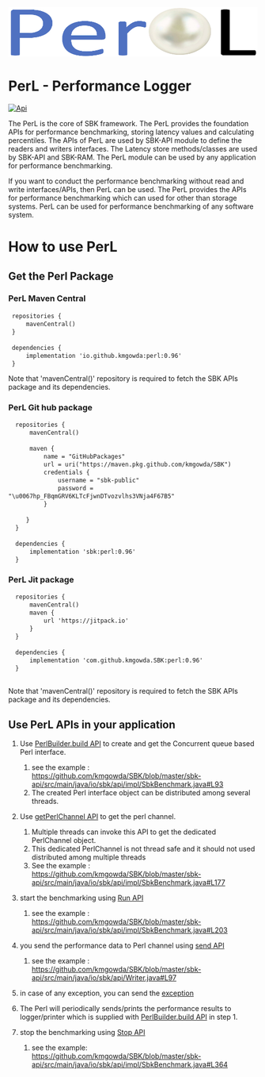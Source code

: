<!--
Copyright (c) KMG. All Rights Reserved.

Licensed under the Apache License, Version 2.0 (the "License");
you may not use this file except in compliance with the License.
You may obtain a copy of the License at

    http://www.apache.org/licenses/LICENSE-2.0
-->

<p align="center">
    <a href="https://kmgowda.github.io/SBK/perl?from=SBK">
        <img src="images/perl-no-background.png" alt="Storage Benchmark Kit" width="650" height="100">
    </a>
</p>

# PerL - Performance Logger

[![Api](https://img.shields.io/badge/PerL-API-brightgreen)](https://kmgowda.github.io/SBK/perl/javadoc/index.html)

The PerL is the core of SBK framework. The PerL provides the foundation APIs for performance benchmarking, storing 
latency values and calculating percentiles. The APIs of PerL are used by SBK-API module to define the readers and writers 
interfaces. The Latency store methods/classes are used by SBK-API and SBK-RAM. The PerL module can be used by any 
application for performance benchmarking.

If you want to conduct the performance benchmarking without read and write interfaces/APIs, then PerL can be used.
The PerL provides the APIs for performance benchmarking which can used for other than storage systems. PerL can be used 
for performance benchmarking of any software system.

# How to use PerL

## Get the Perl Package

### PerL Maven Central

   ```
    repositories {
        mavenCentral()
    }

    dependencies {
        implementation 'io.github.kmgowda:perl:0.96'
    }
   ```
  Note that 'mavenCentral()' repository is required to fetch the SBK APIs package and its dependencies.
 
### PerL Git hub package

  ```
    repositories {
        mavenCentral()

        maven {
            name = "GitHubPackages"
            url = uri("https://maven.pkg.github.com/kmgowda/SBK")
            credentials {
                username = "sbk-public"
                password = "\u0067hp_FBqmGRV6KLTcFjwnDTvozvlhs3VNja4F67B5"
            }   
   
       }
    }

    dependencies {
        implementation 'sbk:perl:0.96'
    }

   ```

### PerL Jit package

  ```
    repositories {
        mavenCentral()
        maven {
            url 'https://jitpack.io'
        }
    }

    dependencies {
        implementation 'com.github.kmgowda.SBK:perl:0.96'
    }
   
   ```

Note that 'mavenCentral()' repository is required to fetch the SBK APIs package and its dependencies.


## Use PerL APIs in your application
1. Use [PerlBuilder.build API](https://kmgowda.github.io/SBK/perl/javadoc/io/perl/api/impl/PerlBuilder.html) to create and get the Concurrent queue based Perl interface.
   1. see the example : https://github.com/kmgowda/SBK/blob/master/sbk-api/src/main/java/io/sbk/api/impl/SbkBenchmark.java#L93   
   2. The created Perl interface object can be distributed among several threads.  

2. Use [getPerlChannel API](https://kmgowda.github.io/SBK/perl/javadoc/io/perl/api/GetPerlChannel.html#getPerlChannel()) 
   to get the perl channel.
   1. Multiple threads can invoke this API to get the dedicated PerlChannel object.
   2. This dedicated PerlChannel is not thread safe and it should not used distributed among multiple threads
   3. See the example : https://github.com/kmgowda/SBK/blob/master/sbk-api/src/main/java/io/sbk/api/impl/SbkBenchmark.java#L177

3. start the benchmarking using [Run API](https://kmgowda.github.io/SBK/perl/javadoc/io/perl/api/RunBenchmark.html) 
   1. see the example : https://github.com/kmgowda/SBK/blob/master/sbk-api/src/main/java/io/sbk/api/impl/SbkBenchmark.java#L203
   
4. you send the performance data to Perl channel using [send API](https://kmgowda.github.io/SBK/perl/javadoc/io/perl/api/PerlChannel.html)
   1. see the example : https://github.com/kmgowda/SBK/blob/master/sbk-api/src/main/java/io/sbk/api/Writer.java#L97
   
5. in case of any exception, you can send the [exception](https://kmgowda.github.io/SBK/perl/javadoc/io/perl/exception/ExceptionHandler.html)

6. The Perl will periodically sends/prints the performance results to logger/printer which is supplied with 
   [PerlBuilder.build API](https://kmgowda.github.io/SBK/perl/javadoc/io/perl/api/impl/PerlBuilder.html#build(io.perl.logger.PerformanceLogger,io.perl.api.ReportLatency,io.time.Time,io.perl.config.PerlConfig,java.util.concurrent.ExecutorService)) in step 1.

7. stop the benchmarking using [Stop API](https://kmgowda.github.io/SBK/perl/javadoc/io/perl/api/Perl.html)
   1. see the example: https://github.com/kmgowda/SBK/blob/master/sbk-api/src/main/java/io/sbk/api/impl/SbkBenchmark.java#L364
   
